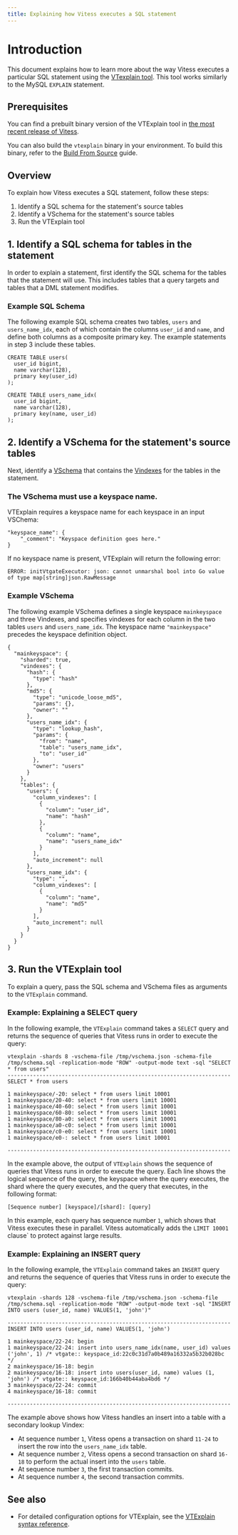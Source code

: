 ```yaml
---
title: Explaining how Vitess executes a SQL statement
---
```


# Introduction 

This document explains how to learn more about the way Vitess executes a particular SQL statement using the [VTexplain tool](../reference/vtexplain). This tool works similarly to the MySQL `EXPLAIN` statement.

## Prerequisites

You can find a prebuilt binary version of the VTExplain tool in [the most recent release of Vitess](https://github.com/vitessio/vitess/releases/).

You can also build the `vtexplain` binary in your environment. To build this binary, refer to the [Build From Source](../../contributing/build-from-source) guide.

## Overview

To explain how Vitess executes a SQL statement, follow these steps:

1. Identify a SQL schema for the statement's source tables
1. Identify a VSchema for the statement's source tables 
1. Run the VTExplain tool

## 1. Identify a SQL schema for tables in the statement

In order to explain a statement, first identify the SQL schema for the tables that the statement will use. This includes tables that a query targets and tables that a DML statement modifies.

### Example SQL Schema

The following example SQL schema creates two tables, `users` and `users_name_idx`, each of which contain the columns `user_id` and `name`, and define both columns as a composite primary key. The example statements in step 3 include these tables.

```
CREATE TABLE users(
  user_id bigint,
  name varchar(128),
  primary key(user_id)
);

CREATE TABLE users_name_idx(
  user_id bigint,
  name varchar(128),
  primary key(name, user_id)
);
```

## 2. Identify a VSchema for the statement's source tables

Next, identify a [VSchema](../../concepts/vschema) that contains the [Vindexes](../../reference/vindexes) for the tables in the statement.

### The VSchema must use a keyspace name.

VTExplain requires a keyspace name for each keyspace in an input VSChema:

```
"keyspace_name": {
    "_comment": "Keyspace definition goes here."
}
```

If no keyspace name is present, VTExplain will return the following error:

```
ERROR: initVtgateExecutor: json: cannot unmarshal bool into Go value of type map[string]json.RawMessage
```

### Example VSchema

The following example VSchema defines a single keyspace `mainkeyspace` and three Vindexes, and specifies vindexes for each column in the two tables `users` and `users_name_idx`. The keyspace name `"mainkeyspace"` precedes the keyspace definition object.

```
{
  "mainkeyspace": {
    "sharded": true,
    "vindexes": {
      "hash": {
        "type": "hash"
      },
      "md5": {
        "type": "unicode_loose_md5",
        "params": {},
        "owner": ""
      },
      "users_name_idx": {
        "type": "lookup_hash",
        "params": {
          "from": "name",
          "table": "users_name_idx",
          "to": "user_id"
        },
        "owner": "users"
      }
    },
    "tables": {
      "users": {
        "column_vindexes": [
          {
            "column": "user_id",
            "name": "hash"
          },
          {
            "column": "name",
            "name": "users_name_idx"
          }
        ],
        "auto_increment": null
      },
      "users_name_idx": {
        "type": "",
        "column_vindexes": [
          {
            "column": "name",
            "name": "md5"
          }
        ],
        "auto_increment": null
      }
    }
  }
}
```

## 3. Run the VTExplain tool

To explain a query, pass the SQL schema and VSchema files as arguments to the `VTExplain` command.

### Example: Explaining a SELECT query

In the following example, the `VTExplain` command takes a `SELECT` query and returns the sequence of queries that Vitess runs in order to execute the query:

```
vtexplain -shards 8 -vschema-file /tmp/vschema.json -schema-file /tmp/schema.sql -replication-mode "ROW" -output-mode text -sql "SELECT * from users"
----------------------------------------------------------------------
SELECT * from users

1 mainkeyspace/-20: select * from users limit 10001
1 mainkeyspace/20-40: select * from users limit 10001
1 mainkeyspace/40-60: select * from users limit 10001
1 mainkeyspace/60-80: select * from users limit 10001
1 mainkeyspace/80-a0: select * from users limit 10001
1 mainkeyspace/a0-c0: select * from users limit 10001
1 mainkeyspace/c0-e0: select * from users limit 10001
1 mainkeyspace/e0-: select * from users limit 10001

----------------------------------------------------------------------
```

In the example above, the output of `VTExplain` shows the sequence of queries that Vitess runs in order to execute the query. Each line shows the logical sequence of the query, the keyspace where the query executes, the shard where the query executes, and the query that executes, in the following format:

```
[Sequence number] [keyspace]/[shard]: [query]
```

In this example, each query has sequence number `1`, which shows that Vitess executes these in parallel. Vitess automatically adds the `LIMIT 10001` clause` to protect against large results.

### Example: Explaining an INSERT query

In the following example, the `VTExplain` command takes an `INSERT` query and returns the sequence of queries that Vitess runs in order to execute the query:

```
vtexplain -shards 128 -vschema-file /tmp/vschema.json -schema-file /tmp/schema.sql -replication-mode "ROW" -output-mode text -sql "INSERT INTO users (user_id, name) VALUES(1, 'john')"

----------------------------------------------------------------------
INSERT INTO users (user_id, name) VALUES(1, 'john')

1 mainkeyspace/22-24: begin
1 mainkeyspace/22-24: insert into users_name_idx(name, user_id) values ('john', 1) /* vtgate:: keyspace_id:22c0c31d7a0b489a16332a5b32b028bc */
2 mainkeyspace/16-18: begin
2 mainkeyspace/16-18: insert into users(user_id, name) values (1, 'john') /* vtgate:: keyspace_id:166b40b44aba4bd6 */
3 mainkeyspace/22-24: commit
4 mainkeyspace/16-18: commit

----------------------------------------------------------------------
```

The example above shows how Vitess handles an insert into a table with a secondary lookup Vindex:

+ At sequence number `1`, Vitess opens a transaction on shard `11-24` to insert the row into the `users_name_idx` table.
+ At sequence number `2`, Vitess opens a second transaction on shard `16-18` to perform the actual insert into the `users` table.
+ At sequence number `3`, the first transaction commits.
+ At sequence number `4`, the second transaction commits.

## See also

+ For detailed configuration options for VTExplain, see the [VTExplain syntax reference](../reference/vtexplain).

